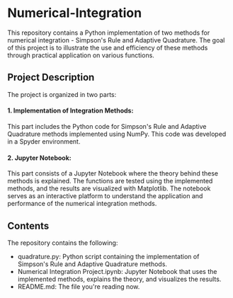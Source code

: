 # Numerical-Integration

This repository contains a Python implementation of two methods for numerical integration - Simpson's Rule and Adaptive Quadrature. The goal of this project is to illustrate the use and efficiency of these methods through practical application on various functions.

## Project Description

The project is organized in two parts:

#### 1. Implementation of Integration Methods: 
This part includes the Python code for Simpson's Rule and Adaptive Quadrature methods implemented using NumPy. This code was developed in a Spyder environment.
#### 2. Jupyter Notebook:
This part consists of a Jupyter Notebook where the theory behind these methods is explained. The functions are tested using the implemented methods, and the results are visualized with Matplotlib. The notebook serves as an interactive platform to understand the application and performance of the numerical integration methods.


## Contents

The repository contains the following:

- quadrature.py: Python script containing the implementation of Simpson's Rule and Adaptive Quadrature methods.
- Numerical Integration Project.ipynb: Jupyter Notebook that uses the implemented methods, explains the theory, and visualizes the results.
- README.md: The file you're reading now.
